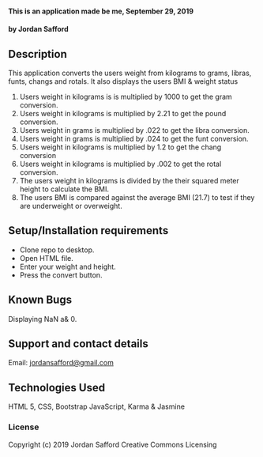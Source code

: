 #### This is an application made be me, September 29, 2019
#### by Jordan Safford

## Description

This application converts the users weight from kilograms to grams, libras, funts, changs and rotals. It also displays the users BMI & weight status

1. Users weight in kilograms is is multiplied by 1000 to get the gram conversion.
2. Users weight in kilograms is multiplied by 2.21 to get the pound conversion.
3. Users weight in grams is multiplied by .022 to get the libra conversion.
4. Users weight in grams is multiplied by .024 to get the funt conversion.
5. Users weight in kilograms is multiplied by 1.2 to get the chang conversion
6.  Users weight in kilograms is multiplied by .002 to get the rotal conversion.
7. The users weight in kilograms is divided by the their squared meter height to calculate the BMI.
8. The users BMI is compared against the average BMI (21.7) to test if they are underweight or overweight.

## Setup/Installation requirements

* Clone repo to desktop.
* Open HTML file.
* Enter your weight and height.
* Press the convert button.

## Known Bugs

Displaying NaN a& 0.

## Support and contact details

Email: jordansafford@gmail.com

## Technologies Used

HTML 5, CSS, Bootstrap  JavaScript, Karma & Jasmine

### License


Copyright (c) 2019 Jordan Safford Creative Commons Licensing
